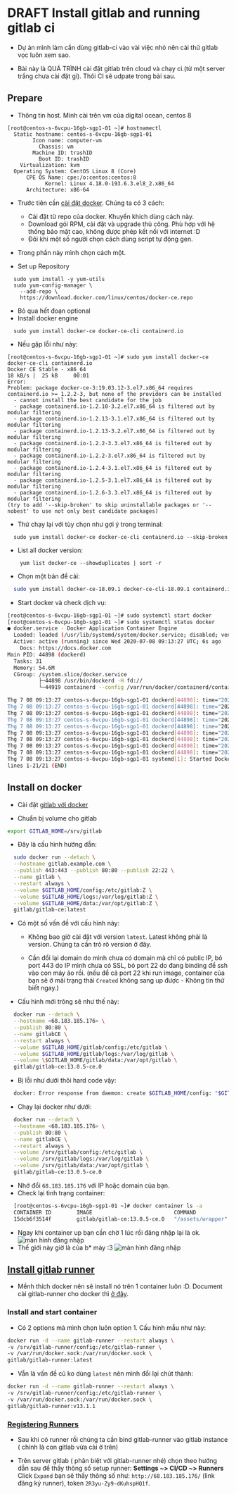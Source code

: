 # DRAFT Install gitlab and running gitlab ci

- Dự án mình làm cần dùng gitlab-ci vào vài việc nhỏ nên cài thử gitlab vọc luôn xem sao.

- Bài này là QUÁ TRÌNH cài đặt gitlab trên cloud và chạy ci.(từ một server trắng chưa cài đặt gì). Thôi CI sẽ udpate trong bài sau.

## Prepare

- Thông tin host. Mình cài trên vm của digital ocean, centos 8

```terminal linenums="1"
[root@centos-s-6vcpu-16gb-sgp1-01 ~]# hostnamectl
  Static hostname: centos-s-6vcpu-16gb-sgp1-01
        Icon name: computer-vm
          Chassis: vm
        Machine ID: trashID
          Boot ID: trashID
    Virtualization: kvm
  Operating System: CentOS Linux 8 (Core)
      CPE OS Name: cpe:/o:centos:centos:8
            Kernel: Linux 4.18.0-193.6.3.el8_2.x86_64
      Architecture: x86-64
```

- Trước tiên cần [cài đặt docker](https://docs.docker.com/engine/install/centos/). Chúng ta có 3 cách:

  - Cài đặt từ repo của docker. Khuyến khích dùng cách này.
  - Download gói RPM, cài đặt và upgrade thủ công. Phù hợp với hệ thống bảo mật cao, không được phép kết nối với internet :D
  - Đôi khi một số người chọn cách dùng script tự động gen.

- Trong phần này mình chọn cách một.

- Set up Repository

```terminal linenums="1"
  sudo yum install -y yum-utils
  sudo yum-config-manager \
    --add-repo \
    https://download.docker.com/linux/centos/docker-ce.repo
```

- Bỏ qua hết đoạn optional
- Install docker engine

```terminal linenums="1"
  sudo yum install docker-ce docker-ce-cli containerd.io
```

- Nếu gặp lỗi như này:

```terminal linenums="1"
[root@centos-s-6vcpu-16gb-sgp1-01 ~]# sudo yum install docker-ce docker-ce-cli containerd.io
Docker CE Stable - x86_64                                                                                                    18 kB/s |  25 kB     00:01
Error:
Problem: package docker-ce-3:19.03.12-3.el7.x86_64 requires containerd.io >= 1.2.2-3, but none of the providers can be installed
  - cannot install the best candidate for the job
  - package containerd.io-1.2.10-3.2.el7.x86_64 is filtered out by modular filtering
  - package containerd.io-1.2.13-3.1.el7.x86_64 is filtered out by modular filtering
  - package containerd.io-1.2.13-3.2.el7.x86_64 is filtered out by modular filtering
  - package containerd.io-1.2.2-3.3.el7.x86_64 is filtered out by modular filtering
  - package containerd.io-1.2.2-3.el7.x86_64 is filtered out by modular filtering
  - package containerd.io-1.2.4-3.1.el7.x86_64 is filtered out by modular filtering
  - package containerd.io-1.2.5-3.1.el7.x86_64 is filtered out by modular filtering
  - package containerd.io-1.2.6-3.3.el7.x86_64 is filtered out by modular filtering
(try to add '--skip-broken' to skip uninstallable packages or '--nobest' to use not only best candidate packages)
```

- Thử chạy lại với tùy chọn như gợi ý trong terminal:

```terminal linenums="1"
  sudo yum install docker-ce docker-ce-cli containerd.io --skip-broken
```

- List all docker version:

```terminal linenums="1"
    yum list docker-ce --showduplicates | sort -r
```

- Chọn một bản để cài:

```sh linenums="1"
  sudo yum install docker-ce-18.09.1 docker-ce-cli-18.09.1 containerd.io
```

- Start docker và check dịch vụ:

```sh linenums="1"
[root@centos-s-6vcpu-16gb-sgp1-01 ~]# sudo systemctl start docker
[root@centos-s-6vcpu-16gb-sgp1-01 ~]# sudo systemctl status docker
● docker.service - Docker Application Container Engine
  Loaded: loaded (/usr/lib/systemd/system/docker.service; disabled; vendor preset: disabled)
  Active: active (running) since Wed 2020-07-08 09:13:27 UTC; 6s ago
    Docs: https://docs.docker.com
Main PID: 44898 (dockerd)
  Tasks: 31
  Memory: 54.6M
  CGroup: /system.slice/docker.service
          ├─44898 /usr/bin/dockerd -H fd://
          └─44919 containerd --config /var/run/docker/containerd/containerd.toml --log-level info

Thg 7 08 09:13:27 centos-s-6vcpu-16gb-sgp1-01 dockerd[44898]: time="2020-07-08T09:13:27.100426243Z" level=info msg="Graph migration to content-addressabili>
Thg 7 08 09:13:27 centos-s-6vcpu-16gb-sgp1-01 dockerd[44898]: time="2020-07-08T09:13:27.101106507Z" level=warning msg="Your kernel does not support cgroup >
Thg 7 08 09:13:27 centos-s-6vcpu-16gb-sgp1-01 dockerd[44898]: time="2020-07-08T09:13:27.101137868Z" level=warning msg="Your kernel does not support cgroup >
Thg 7 08 09:13:27 centos-s-6vcpu-16gb-sgp1-01 dockerd[44898]: time="2020-07-08T09:13:27.101822705Z" level=info msg="Loading containers: start."
Thg 7 08 09:13:27 centos-s-6vcpu-16gb-sgp1-01 dockerd[44898]: time="2020-07-08T09:13:27.407012924Z" level=info msg="Default bridge (docker0) is assigned wi>
Thg 7 08 09:13:27 centos-s-6vcpu-16gb-sgp1-01 dockerd[44898]: time="2020-07-08T09:13:27.503096827Z" level=info msg="Loading containers: done."
Thg 7 08 09:13:27 centos-s-6vcpu-16gb-sgp1-01 dockerd[44898]: time="2020-07-08T09:13:27.545559773Z" level=info msg="Docker daemon" commit=4c52b90 graphdriv>
Thg 7 08 09:13:27 centos-s-6vcpu-16gb-sgp1-01 dockerd[44898]: time="2020-07-08T09:13:27.546294854Z" level=info msg="Daemon has completed initialization"
Thg 7 08 09:13:27 centos-s-6vcpu-16gb-sgp1-01 dockerd[44898]: time="2020-07-08T09:13:27.565992998Z" level=info msg="API listen on /var/run/docker.sock"
Thg 7 08 09:13:27 centos-s-6vcpu-16gb-sgp1-01 systemd[1]: Started Docker Application Container Engine.
lines 1-21/21 (END)

```

## Install on docker

- Cài đặt [gitlab với docker](https://docs.gitlab.com/omnibus/docker/)

- Chuẩn bị volume cho gitlab

```sh linenums="1"
export GITLAB_HOME=/srv/gitlab
```

- Đây là cấu hình hướng dẫn:

```sh linenums="1"
  sudo docker run --detach \
  --hostname gitlab.example.com \
  --publish 443:443 --publish 80:80 --publish 22:22 \
  --name gitlab \
  --restart always \
  --volume $GITLAB_HOME/config:/etc/gitlab:Z \
  --volume $GITLAB_HOME/logs:/var/log/gitlab:Z \
  --volume $GITLAB_HOME/data:/var/opt/gitlab:Z \
  gitlab/gitlab-ce:latest
```

- Có một số vấn đề với cấu hình này:

  - Không bao giờ cài đặt với version `latest`. Latest không phải là version. Chúng ta cần trỏ rõ version ở đây.

  - Cần đổi lại domain do mình chưa có domain mà chỉ có public IP, bỏ port 443 do IP mình chưa có SSL, bỏ port 22 do đang binding để ssh vào con máy ảo rồi. (nếu để cả port 22 khi run image, container của bạn sẽ ở mãi trạng thái `Created` không sang up được - Không tin thử biết ngay.)

- Cấu hình mới trông sẽ như thế này:

```sh linenums="1"
  docker run --detach \
  --hostname <68.183.185.176> \
  --publish 80:80 \
  --name gitlabCE \
  --restart always \
  --volume $GITLAB_HOME/gitlab/config:/etc/gitlab \
  --volume $GITLAB_HOME/gitlab/logs:/var/log/gitlab \
  --volume \$GITLAB_HOME/gitlab/data:/var/opt/gitlab \
  gitlab/gitlab-ce:13.0.5-ce.0
```

- Bị lỗi như dưới thôi hard code vậy:

```sh linenums="1"
  docker: Error response from daemon: create $GITLAB_HOME/config: "$GITLAB_HOME/config" includes invalid characters for a local volume name, only "[a-zA-Z0-9][a-zA-Z0-9_.-]" are allowed. If you intended to pass a host directory, use absolute path.
```

- Chạy lại docker như dưới:

```sh linenums="1"
  docker run --detach \
  --hostname <68.183.185.176> \
  --publish 80:80 \
  --name gitlabCE \
  --restart always \
  --volume /srv/gitlab/config:/etc/gitlab \
  --volume /srv/gitlab/logs:/var/log/gitlab \
  --volume /srv/gitlab/data:/var/opt/gitlab \
  gitlab/gitlab-ce:13.0.5-ce.0
```

- Nhớ đổi `68.183.185.176` với IP hoặc domain của bạn.
- Check lại tình trạng container:

```sh
  [root@centos-s-6vcpu-16gb-sgp1-01 ~]# docker container ls -a
  CONTAINER ID        IMAGE                          COMMAND             CREATED             STATUS                            PORTS                                 NAMES
  15dcb6f3514f        gitlab/gitlab-ce:13.0.5-ce.0   "/assets/wrapper"   3 minutes ago       Up 3 minutes (health: starting)   22/tcp, 443/tcp, 0.0.0.0:80->80/tcp   gitlabCE
```

- Ngay khi container up bạn cần chờ 1 lúc rồi đăng nhập lại là ok.
  ![màn hình đăng nhập](../../images/2020/20200708-reset-password-gitlab-screen.png)
- Thế giới này giờ là của b\* mày :3
  ![màn hình đăng nhập](../../images/2020/20200708-welcom-to-gitlab-screen.png)

## [Install gitlab runner](https://docs.gitlab.com/runner/install/docker.html)

- Mềnh thích docker nên sẽ install nó trên 1 container luôn :D. Document cài gitlab-runner cho docker thì [ở đây](https://docs.gitlab.com/runner/install/docker.html).

### Install and start container

- Có 2 options mà mình chọn luôn option 1. Cấu hình mẫu như này:

```sh linenums="1"
docker run -d --name gitlab-runner --restart always \
-v /srv/gitlab-runner/config:/etc/gitlab-runner \
-v /var/run/docker.sock:/var/run/docker.sock \
gitlab/gitlab-runner:latest
```

- Vẫn là vấn đề cũ ko dùng `latest` nên mình đổi lại chút thành:

```sh linenums="1"
docker run -d --name gitlab-runner --restart always \
-v /srv/gitlab-runner/config:/etc/gitlab-runner \
-v /var/run/docker.sock:/var/run/docker.sock \
gitlab/gitlab-runner:v13.1.1
```

### [Registering Runners](https://docs.gitlab.com/runner/register/index.html#docker)

- Sau khi có runner rồi chúng ta cần bind gitlab-runner vào gitlab instance ( chính là con gitlab vừa cài ở trên)

- Trên server gitlab ( phân biệt với gitlab-runner nhé) chọn theo hướng dẫn sau để thấy thông số setup runner:
  **Settings ~> CI/CD ~> Runners** Click `Expand` bạn sẽ thấy thông số như: `http://68.183.185.176/` (link đăng ký runner), token `2R3yu-Zy9-dKuhspHQ1f`.
